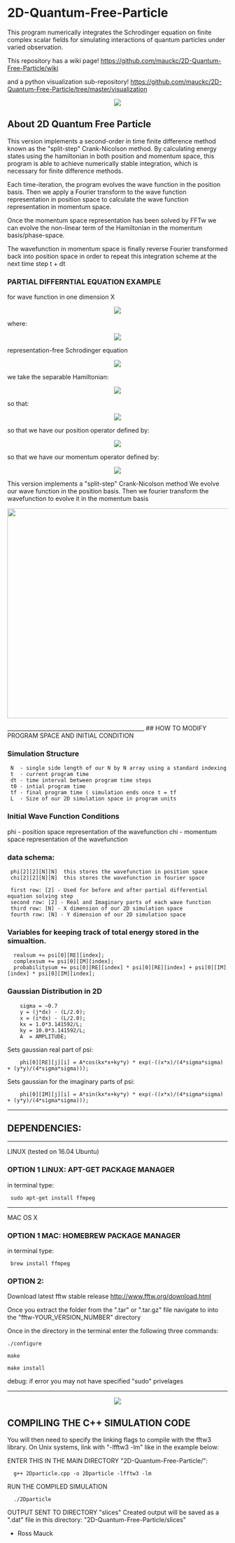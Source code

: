 # 2D-Quantum-Free-Particle

This program numerically integrates the Schrodinger equation on finite complex scalar fields for simulating interactions of quantum particles under varied observation.

This repository has a wiki page!
https://github.com/mauckc/2D-Quantum-Free-Particle/wiki

and a python visualization sub-repository!
https://github.com/mauckc/2D-Quantum-Free-Particle/tree/master/visualization

<p align="center">
<img src="https://github.com/mauckc/2D-Quantum-Free-Particle/blob/master/visualization/larger-output-quantum.gif"/>
</p>

## About 2D Quantum Free Particle

This version implements a second-order in time finite difference method known as the "split-step" Crank-Nicolson method. By calculating energy states using the hamiltonian in both position and momentum space, this program is able to achieve numerically stable integration, which is necessary for finite difference methods.

Each time-iteration, the program evolves the wave function in the position basis. Then we apply a Fourier transform to the wave function representation in position space to calculate the wave function representation in momentum space.

Once the momentum space representation has been solved by FFTw we can evolve the non-linear term of the Hamiltonian in the momentum basis/phase-space. 

The wavefunction in momentum space is finally reverse Fourier transformed back into position space in order to repeat this integration scheme at the next time step t + dt

### PARTIAL DIFFERNTIAL EQUATION EXAMPLE 
for wave function in one dimension X

<p align="center">
  <img src="https://latex.codecogs.com/gif.latex?%5Cbg_black%20i%20%28%5Cfrac%7Bd%5Cpsi%7D%7Bdx%7D%29%20%3D%20-%5Cfrac%7B1%7D%7B2%7D%20%28%5Cfrac%7Bd%5Cpsi%7D%7Bdx%7D%29%5E%7B2%7D%20&plus;%20U%28x%29%5Cpsi%28x%29"/>
</p>

where:

<p align="center">
<img src="https://latex.codecogs.com/gif.latex?%5Cpsi%28x%29%20%3D%20%5Cpsi_%7B%5Cmathbb%7BR%7D%7D%20%28x%29%20&plus;%20i%20%5Cast%20%5Cpsi_%7B%5Cmathbb%7BI%7D%7D%28x%29"/>
</p>


 representation-free Schrodinger equation
 
<p align="center">
<img src="https://latex.codecogs.com/gif.latex?i%5Chbar%5Cfrac%7B%5Cpartial%7D%7B%5Cpartial%20t%7D%5CPsi%28t%29%3D%20%5Chat%7BH%7D%5CPsi%28t%29"/>
</p>

we take the separable Hamiltonian:

<p align="center">
<img src="https://latex.codecogs.com/gif.latex?H%3D%5Cfrac%7Bp%5E2%7D%7B2m%7D&plus;V"/>
</p>

so that: 

<p align="center">
<img src="https://latex.codecogs.com/gif.latex?i%5Chbar%20%5Cfrac%7B%5Cpartial%7D%7B%5Cpartial%20t%7D%20%5CPsi%28t%29%20%3D%20%5Cleft%28%20%5Cfrac%7B%20%5Chat%7Bp%7D%5E2%20%7D%7B2m%7D&plus;%20V%28x%29%20%5Cright%29%20%5CPsi%28t%29"/>
</p>

so that we have our position operator defined by:

<p align="center">
<img src="https://latex.codecogs.com/gif.latex?%5Chat%7Bx%7D%7E%3D%7Ei%5Chbar%20%5Cfrac%7B%5Cpartial%7D%7B%5Cpartial%20p%7D%7E%3F"/>
</p>

so that we have our momentum operator defined by:

<p align="center">
<img src="https://latex.codecogs.com/gif.latex?%5Chat%7Bp%7D%7E%3D%7E-i%5Chbar%20%5Cfrac%7B%5Cpartial%7D%7B%5Cpartial%20x%7D%7E."/>
</p>

 This version implements a "split-step" Crank-Nicolson method
 We evolve our wave function in the position basis.
 Then we fourier transform the wavefunction to evolve it in the momentum basis
 

<p align="center">
  <img src="https://github.com/mauckc/2D-Quantum-Free-Particle/blob/master/visualization/figures/img1.png" width=640 height=480 />
</p>
 _________________________________________________
## HOW TO MODIFY PROGRAM SPACE AND INITIAL CONDITION

### Simulation Structure
 
     N  - single side length of our N by N array using a standard indexing
     t  - current program time
     dt - time interval between program time steps
     t0 - intial program time
     tf - final program time ( simulation ends once t = tf
     L  - Size of our 2D simulation space in program units
     
### Initial Wave Function Conditions 
 phi - position space representation of the wavefunction
 chi - momentum space representation of the wavefunction
 
 ### data schema:
 
     phi[2][2][N][N]  this stores the wavefunction in position space 
     chi[2][2][N][N]  this stores the wavefunction in fourier space
 
     first row: [2] - Used for before and after partial differential equation solving step
     second row: [2] - Real and Imaginary parts of each wave function
     third row: [N] - X dimension of our 2D simulation space
     fourth row: [N] - Y dimension of our 2D simulation space
 
  ### Variables for keeping track of total energy stored in the simualtion.
  
      realsum += psi[0][RE][index];
      complexsum += psi[0][IM][index];
      probabilitysum += psi[0][RE][index] * psi[0][RE][index] + psi[0][IM][index] * psi[0][IM][index];
                  
 ### Gaussian Distribution in 2D
        
        sigma = ~0.7
        y = (j*dx) - (L/2.0);
        x = (i*dx) - (L/2.0);
        kx = 1.0*3.141592/L;
        ky = 10.0*3.141592/L;
        A  = AMPLITUDE;
        
  Sets gaussian real part of psi:
        
        phi[0][RE][j][i] = A*cos(kx*x+ky*y) * exp(-((x*x)/(4*sigma*sigma) + (y*y)/(4*sigma*sigma)));
        
  Sets gaussian for the imaginary parts of psi:
  
        phi[0][IM][j][i] = A*sin(kx*x+ky*y) * exp(-((x*x)/(4*sigma*sigma) + (y*y)/(4*sigma*sigma)));
        
_____________
## DEPENDENCIES:

___________________________________
LINUX (tested on 16.04 Ubuntu)

### OPTION 1 LINUX: APT-GET PACKAGE MANAGER

in terminal type: 

     sudo apt-get install ffmpeg
___________________________________
MAC OS X 

### OPTION 1 MAC: HOMEBREW PACKAGE MANAGER

in terminal type: 

     brew install ffmpeg

### OPTION 2:
Download latest fftw stable release
http://www.fftw.org/download.html

Once you extract the folder from the ".tar" or ".tar.gz" file navigate to into the "fftw-YOUR_VERSION_NUMBER" directory

Once in the directory 
in the terminal enter the following three commands:

    ./configure

    make

    make install

debug:
if error you may not have specified "sudo" privelages
___________________________________________________________________

 <p align="center">
  <img src="https://github.com/mauckc/2D-Quantum-Free-Particle/blob/master/media/particle_2D_1.gif"/>
</p>

## COMPILING THE C++ SIMULATION CODE

You will then need to specify the linking flags to compile with the
fftw3 library. On Unix systems, link with "-lfftw3 -lm" like in the example below:

ENTER THIS IN THE MAIN DIRECTORY "2D-Quantum-Free-Particle/":

      g++ 2Dparticle.cpp -o 2Dparticle -lfftw3 -lm

RUN THE COMPILED SIMULATION

      ./2Dparticle

OUTPUT SENT TO DIRECTORY "slices"
Created output will be saved as a ".dat" file in this directory: "2D-Quantum-Free-Particle/slices"

- Ross Mauck


